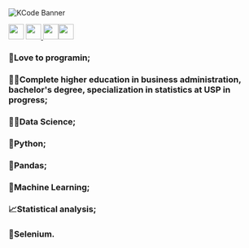 <img src="https://i.ibb.co/1T5Wbn6/Banner-para-Linkedin-capa-de-perfil-para-programador.png"  alt="KCode Banner"  />

<a href="https://www.linkedin.com/in/kauebr/"><img src="https://cdn-icons-png.flaticon.com/512/174/174857.png" width="30" ></a> <a href="mailto: kauemandarino@gmail.com"><img src="https://cdn-icons-png.flaticon.com/512/5968/5968534.png" width="30" ></a><a href="https://wa.me/5541991835800?text=Ol%C3%A1%20Kau%C3%AA,%20achei%20seu%20n%C3%BAmero%20no%20GitHub,%20tudo%20bem?"> <img src="https://imagepng.org/wp-content/uploads/2017/08/whatsapp-icone-1.png" width="30" ></a><a href="https://github.com/kauebr/"><img src="https://github.githubassets.com/images/modules/logos_page/Octocat.png" width="30" ></a>



### 💚Love to programin;

### 👨‍🎓Complete higher education in business administration, bachelor's degree, specialization in statistics at USP in progress;

### 👨‍🔬Data Science;

### 🐍Python;

### 🐼Pandas;

### 🧮Machine Learning;

### 📈Statistical analysis;

### 🤖Selenium. 
